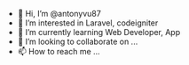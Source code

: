 - 👋 Hi, I’m @antonyvu87
- 👀 I’m interested in Laravel, codeigniter
- 🌱 I’m currently learning Web Developer, App
- 💞️ I’m looking to collaborate on ...
- 📫 How to reach me ...

<!---
antonyvu87/antonyvu87 is a ✨ special ✨ repository because its `README.md` (this file) appears on your GitHub profile.
You can click the Preview link to take a look at your changes.
--->
